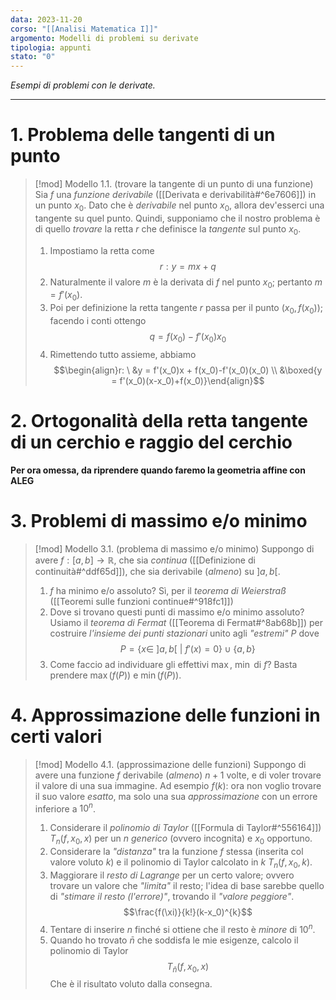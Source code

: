 ```yaml
---
data: 2023-11-20
corso: "[[Analisi Matematica I]]"
argomento: Modelli di problemi su derivate
tipologia: appunti
stato: "0"
---
```

*Esempi di problemi con le derivate.*
- - -
# 1. Problema delle tangenti di un punto
> [!mod] Modello 1.1. (trovare la tangente di un punto di una funzione)
> Sia $f$ una *funzione derivabile* ([[Derivata e derivabilità#^6e7606]]) in un punto $x_0$.
> Dato che è *derivabile* nel punto $x_0$, allora dev'esserci una tangente su quel punto.
> Quindi, supponiamo che il nostro problema è di quello *trovare* la retta $r$ che definisce la *tangente* sul punto $x_0$.
> 1. Impostiamo la retta come
> $$r : y = mx + q$$
> 2. Naturalmente il valore $m$ è la derivata di $f$ nel punto $x_0$; pertanto $m = f'(x_0)$.
> 3. Poi per definizione la retta tangente $r$ passa per il punto $(x_0, f(x_0))$; facendo i conti ottengo
>    $$q = f(x_0)-f'(x_0)x_0$$
> 4. Rimettendo tutto assieme, abbiamo
> $$\begin{align}r: \ &y = f'(x_0)x + f(x_0)-f'(x_0)(x_0) \\ &\boxed{y = f'(x_0)(x-x_0)+f(x_0)}\end{align}$$
# 2. Ortogonalità della retta tangente di un cerchio e raggio del cerchio
**Per ora omessa, da riprendere quando faremo la geometria affine con ALEG**

# 3. Problemi di massimo e/o minimo
> [!mod] Modello 3.1. (problema di massimo e/o minimo)
> Suppongo di avere $f: [a, b] \longrightarrow \mathbb{R}$, che sia *continua* ([[Definizione di continuità#^ddf65d]]), che sia derivabile (*almeno*) su $]a, b[$. 
> 1. $f$ ha minimo e/o assoluto? Sì, per il *teorema di Weierstraß* ([[Teoremi sulle funzioni continue#^918fc1]])
> 2. Dove si trovano questi punti di massimo e/o minimo assoluto? Usiamo il *teorema di Fermat* ([[Teorema di Fermat#^8ab68b]]) per costruire *l'insieme dei punti stazionari* unito agli *"estremi"* $P$ dove
>    $$P = \{x \in \ ]a, b[ \ | \ f'(x) = 0\} \cup \{a,b \} $$
> 3. Come faccio ad individuare gli effettivi $\max$, $\min$ di $f$? Basta prendere $\max(f(P))$ e $\min(f(P))$.

# 4. Approssimazione delle funzioni in certi valori
> [!mod] Modello 4.1. (approssimazione delle funzioni)
> Suppongo di avere una funzione $f$ derivabile (*almeno*) $n+1$ volte, e di voler trovare il valore di una sua immagine. Ad esempio $f(k)$: ora non voglio trovare il suo valore *esatto*, ma solo una sua *approssimazione* con un errore inferiore a $10^n$.
> 1. Considerare il *polinomio di Taylor* ([[Formula di Taylor#^556164]]) $T_n(f, x_0, x)$ per un $n$ *generico* (ovvero incognita) e $x_0$ opportuno.
> 2. Considerare la *"distanza"* tra la funzione $f$ stessa (inserita col valore voluto $k$) e il polinomio di Taylor calcolato in $k$ $T_n(f, x_0, k)$.
> 3. Maggiorare il *resto di Lagrange* per un certo valore; ovvero trovare un valore che *"limita"* il resto; l'idea di base sarebbe quello di *"stimare il resto (l'errore)"*, trovando il *"valore peggiore"*.
>    $$\frac{f(\xi)}{k!}(k-x_0)^{k}$$
> 4. Tentare di inserire $n$ finché si ottiene che il resto è *minore* di $10^n$.
> 5. Quando ho trovato $\bar{n}$ che soddisfa le mie esigenze, calcolo il polinomio di Taylor
>    $$T_\bar{n}(f, x_0, x)$$
>    Che è il risultato voluto dalla consegna.

